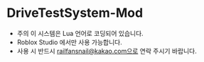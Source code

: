 # DriveTestSystem-Mod
* 주의 이 시스템은 Lua 언어로 코딩되어 있습니다.
* Roblox Studio 에서만 사용 가능합니다.
* 사용 시 반드시 railfansnail@kakao.com으로 연락 주시기 바랍니다.
